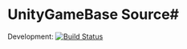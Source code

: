 # UnityGameBase Source#

Development: [![Build Status](https://travis-ci.org/malud/ugb-travis.svg?branch=master)](https://travis-ci.org/malud/ugb-travis)